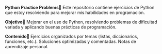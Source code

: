 **Python Practice Problems**🚀
Este repositorio contiene ejercicios de Python que estoy resolviendo para mejorar mis habilidades en programación.

**Objetivo**🎯
Mejorar en el uso de Python, resolviendo problemas de dificultad variada y aplicando buenas prácticas de programación.

**Contenido**🔭
Ejercicios organizados por temas (listas, diccionarios, funciones, etc.).
Soluciones optimizadas y comentadas.
Notas de aprendizaje personal.

